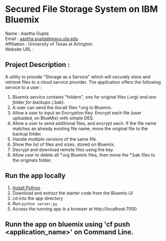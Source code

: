 # Secured File Storage System on IBM Bluemix

Name : Aastha Gupta <br>
Email : aastha.gupta@mavs.uta.edu <br>
Affiliation : University of Texas at Arlington <br>
Website URL :  <br>

## Project Description : <br>

A utility to provide "Storage as a Service" which will securely store and retrieve files to a cloud service provider. The application offers the following service to a user : <br>

1. Bluemix service contains "folders", one for original files (*.org) and one folder for backups (*.bak). <br>
2. A user can send the (local) files *.org to Bluemix. <br>
3. Allow a user to input an Encryption Key. Encrypt each file (user uploaded, on BlueMix) with simple DES.<br>
4. Allow a user to send additional files, and encrypt each. If the file name matches an already existing file name, move the original file to the backup folder.<br>
5. Handle multiple versions of the same file. <br>
6. Show the list of files and sizes, stored on Bluemix. <br>
7. Decrypt and download remote files using the key. <br>
6. Allow user to delete all *.org Bluemix files, then move the *.bak files to the originals folder. <br>


## Run the app locally <br>

1. [Install Python][] <br>
2. Download and extract the starter code from the Bluemix UI <br>
3. cd into the app directory <br>
4. Run `python server.py` <br>
5. Access the running app in a browser at http://localhost:7000 <br>

## Runn the app on bluemix using 'cf push <application_name>' on Command Line. <br>

[Install Python]: https://www.python.org/downloads/